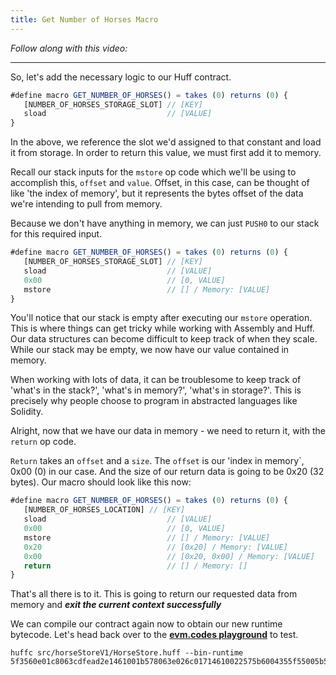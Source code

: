```yaml
---
title: Get Number of Horses Macro
---
```


_Follow along with this video:_

---

So, let's add the necessary logic to our Huff contract.

```js
#define macro GET_NUMBER_OF_HORSES() = takes (0) returns (0) {
   [NUMBER_OF_HORSES_STORAGE_SLOT] // [KEY]
   sload                           // [VALUE]
}
```

In the above, we reference the slot we'd assigned to that constant and load it from storage. In order to return this value, we must first add it to memory.

Recall our stack inputs for the `mstore` op code which we'll be using to accomplish this, `offset` and `value`.  Offset, in this case, can be thought of like 'the index of memory', but it represents the bytes offset of the data we're intending to pull from memory.

Because we don't have anything in memory, we can just `PUSH0` to our stack for this required input.

```js
#define macro GET_NUMBER_OF_HORSES() = takes (0) returns (0) {
   [NUMBER_OF_HORSES_STORAGE_SLOT] // [KEY]
   sload                           // [VALUE]
   0x00                            // [0, VALUE]
   mstore                          // [] / Memory: [VALUE]
}
```

You'll notice that our stack is empty after executing our `mstore` operation.  This is where things can get tricky while working with Assembly and Huff. Our data structures can become difficult to keep track of when they scale.  While our stack may be empty, we now have our value contained in memory.


When working with lots of data, it can be troublesome to keep track of 'what's in the stack?', 'what's in memory?', 'what's in storage?'.  This is precisely why people choose to program in abstracted languages like Solidity.

Alright, now that we have our data in memory - we need to return it, with the `return` op code.

`Return` takes an `offset` and a `size`. The `offset` is our 'index in memory`, 0x00 (0) in our case. And the size of our return data is going to be 0x20 (32 bytes).  Our macro should look like this now:

```js
#define macro GET_NUMBER_OF_HORSES() = takes (0) returns (0) {
   [NUMBER_OF_HORSES_LOCATION] // [KEY]
   sload                           // [VALUE]
   0x00                            // [0, VALUE]
   mstore                          // [] / Memory: [VALUE]
   0x20                            // [0x20] / Memory: [VALUE]
   0x00                            // [0x20, 0x00] / Memory: [VALUE]
   return                          // [] / Memory: []
}
```

That's all there is to it. This is going to return our requested data from memory and ***exit the current context successfully***

We can compile our contract again now to obtain our new runtime bytecode. Let's head back over to the **[evm.codes playground](https://www.evm.codes/playground)** to test.

```
huffc src/horseStoreV1/HorseStore.huff --bin-runtime
5f3560e01c8063cdfead2e1461001b578063e026c01714610022575b6004355f55005b5f545f5260205ff3
```